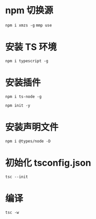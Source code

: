 # npm 切换源

`npm i xmzs -g`
`mmp use`

# 安装 TS 环境

`npm i typescript -g`

# 安装插件

`npm i ts-node -g`

`npm init -y`

# 安装声明文件

`npm i @types/node -D`

# 初始化 tsconfig.json

`tsc --init`

# 编译

`tsc -w`
